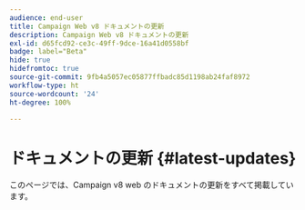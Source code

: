```yaml
---
audience: end-user
title: Campaign Web v8 ドキュメントの更新
description: Campaign Web v8 ドキュメントの更新
exl-id: d65fcd92-ce3c-49ff-9dce-16a41d0558bf
badge: label="Beta"
hide: true
hidefromtoc: true
source-git-commit: 9fb4a5057ec05877ffbadc85d1198ab24faf8972
workflow-type: ht
source-wordcount: '24'
ht-degree: 100%

---
```


# ドキュメントの更新 {#latest-updates}

このページでは、Campaign v8 web のドキュメントの更新をすべて掲載しています。
